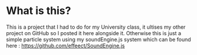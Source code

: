 # What is this?
This is a project that I had to do for my University class, it ultises my other project on GitHub so I posted it here alongside it. Otherwise this is just a simple particle system using my soundEngine.js system which can be found here : https://github.com/effeect/SoundEngine.js
